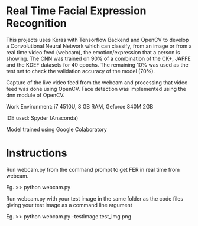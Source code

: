 # Real Time Facial Expression Recognition

This projects uses Keras with Tensorflow Backend and OpenCV to develop a Convolutional Neural Network which can classify, from an image or from a real time video feed (webcam), the emotion/expression that a person is showing. The CNN was trained on 90% of a combination of the CK+, JAFFE and the KDEF datasets for 40 epochs. The remaining 10% was used as the test set to check the validation accuracy of the model (70%).

Capture of the live video feed from the webcam and processing that video feed was done using OpenCV. Face detection was implemented using the dnn module of OpenCV.

Work Environment: i7 4510U, 8 GB RAM, Geforce 840M 2GB

IDE used: Spyder (Anaconda)

Model trained using Google Colaboratory

# Instructions

Run webcam.py from the command prompt to get FER in real time from webcam.

Eg. >> python webcam.py

Run webcam.py with your test image in the same folder as the code files giving your test image as a command line argument

Eg. >> python webcam.py -testImage test_img.png
